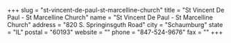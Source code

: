 +++
slug = "st-vincent-de-paul-st-marcelline-church"
title = "St Vincent De Paul - St Marcelline Church"
name = "St Vincent De Paul - St Marcelline Church"
address = "820 S. Springinsguth Road"
city = "Schaumburg"
state = "IL"
postal = "60193"
website = ""
phone = "847-524-9676"
fax = ""
+++
